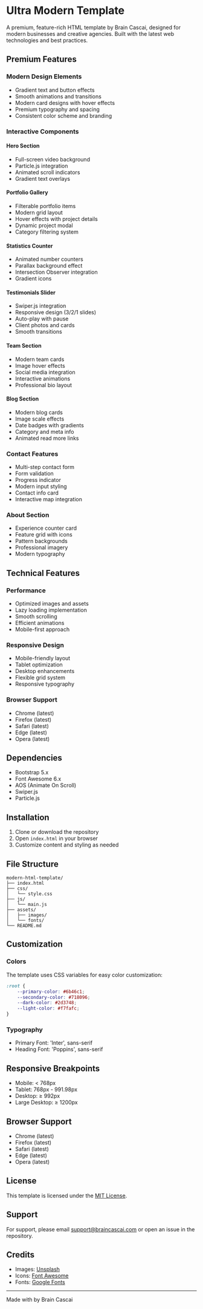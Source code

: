 # Ultra Modern Template

A premium, feature-rich HTML template by Brain Cascai, designed for modern businesses and creative agencies. Built with the latest web technologies and best practices.

## Premium Features

### Modern Design Elements
- Gradient text and button effects
- Smooth animations and transitions
- Modern card designs with hover effects
- Premium typography and spacing
- Consistent color scheme and branding

### Interactive Components

#### Hero Section
- Full-screen video background
- Particle.js integration
- Animated scroll indicators
- Gradient text overlays

#### Portfolio Gallery
- Filterable portfolio items
- Modern grid layout
- Hover effects with project details
- Dynamic project modal
- Category filtering system

#### Statistics Counter
- Animated number counters
- Parallax background effect
- Intersection Observer integration
- Gradient icons

#### Testimonials Slider
- Swiper.js integration
- Responsive design (3/2/1 slides)
- Auto-play with pause
- Client photos and cards
- Smooth transitions

#### Team Section
- Modern team cards
- Image hover effects
- Social media integration
- Interactive animations
- Professional bio layout

#### Blog Section
- Modern blog cards
- Image scale effects
- Date badges with gradients
- Category and meta info
- Animated read more links

### Contact Features
- Multi-step contact form
- Form validation
- Progress indicator
- Modern input styling
- Contact info card
- Interactive map integration

### About Section
- Experience counter card
- Feature grid with icons
- Pattern backgrounds
- Professional imagery
- Modern typography

## Technical Features

### Performance
- Optimized images and assets
- Lazy loading implementation
- Smooth scrolling
- Efficient animations
- Mobile-first approach

### Responsive Design
- Mobile-friendly layout
- Tablet optimization
- Desktop enhancements
- Flexible grid system
- Responsive typography

### Browser Support
- Chrome (latest)
- Firefox (latest)
- Safari (latest)
- Edge (latest)
- Opera (latest)

## Dependencies

- Bootstrap 5.x
- Font Awesome 6.x
- AOS (Animate On Scroll)
- Swiper.js
- Particle.js

## Installation

1. Clone or download the repository
2. Open `index.html` in your browser
3. Customize content and styling as needed

## File Structure

```
modern-html-template/
├── index.html
├── css/
│   └── style.css
├── js/
│   └── main.js
├── assets/
│   ├── images/
│   └── fonts/
└── README.md
```

## Customization

### Colors
The template uses CSS variables for easy color customization:
```css
:root {
    --primary-color: #6b46c1;
    --secondary-color: #718096;
    --dark-color: #2d3748;
    --light-color: #f7fafc;
}
```

### Typography
- Primary Font: 'Inter', sans-serif
- Heading Font: 'Poppins', sans-serif

## Responsive Breakpoints

- Mobile: < 768px
- Tablet: 768px - 991.98px
- Desktop: ≥ 992px
- Large Desktop: ≥ 1200px

## Browser Support

- Chrome (latest)
- Firefox (latest)
- Safari (latest)
- Edge (latest)
- Opera (latest)

## License

This template is licensed under the [MIT License](LICENSE).

## Support

For support, please email support@braincascai.com or open an issue in the repository.

## Credits

- Images: [Unsplash](https://unsplash.com)
- Icons: [Font Awesome](https://fontawesome.com)
- Fonts: [Google Fonts](https://fonts.google.com)

---

Made with by Brain Cascai
